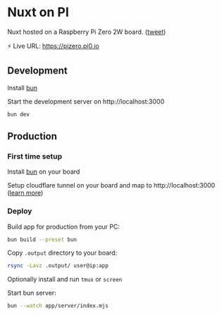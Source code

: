 # Nuxt on PI

Nuxt hosted on a Raspberry Pi Zero 2W board. ([tweet](https://twitter.com/_pi0_/status/1727774395207135364))

⚡️ Live URL: https://pizero.pi0.io

## Development

Install [bun](https://bun.sh/)

Start the development server on http://localhost:3000

```bash
bun dev
```

## Production

### First time setup

Install [bun](https://bun.sh/) on your board

Setup cloudflare tunnel on your board and map to http://localhost:3000 ([learn more](https://developers.cloudflare.com/cloudflare-one/connections/connect-networks/get-started/create-local-tunnel/))

### Deploy

Build app for production from your PC:

```bash
bun build --preset bun
```

Copy `.output` directory to your board:

```bash
rsync -Lavz .output/ user@ip:app
```

Optionally install and run `tmux` or `screen`

Start bun server:

```bash
bun --watch app/server/index.mjs
````
